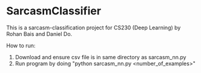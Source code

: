 # SarcasmClassifier

This is a sarcasm-classification project for CS230 (Deep Learning) by Rohan Bais and Daniel Do.

How to run:

1. Download and ensure csv file is in same directory as sarcasm_nn.py
2. Run program by doing "python sarcasm_nn.py <number_of_examples>"
